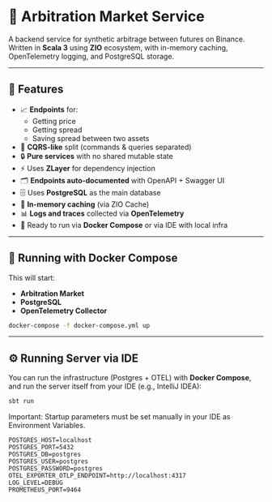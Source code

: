 # 🏦 Arbitration Market Service

A backend service for synthetic arbitrage between futures on Binance.  
Written in **Scala 3** using **ZIO** ecosystem, with in-memory caching, OpenTelemetry logging, and PostgreSQL storage.

---

## 🚀 Features

- 📈 **Endpoints** for:
    - Getting price
    - Getting spread
    - Saving spread between two assets
- 🔀 **CQRS-like** split (commands & queries separated)
- 🔒 **Pure services** with no shared mutable state
- ⚡️ Uses **ZLayer** for dependency injection
- 🗂️ **Endpoints auto-documented** with OpenAPI + Swagger UI
- 🗄️ Uses **PostgreSQL** as the main database
- 🚀 **In-memory caching** (via ZIO Cache)
- 📊 **Logs and traces** collected via **OpenTelemetry**
- 🐳 Ready to run via **Docker Compose** or via IDE with local infra

---

## 🐳 Running with Docker Compose

This will start:

- **Arbitration Market**
- **PostgreSQL**
- **OpenTelemetry Collector**

```bash
docker-compose -f docker-compose.yml up
```

---

## ⚙️ Running Server via IDE

You can run the infrastructure (Postgres + OTEL) with **Docker Compose**,  
and run the server itself from your IDE (e.g., IntelliJ IDEA):

```bash
sbt run
```
Important: Startup parameters must be set manually in your IDE as Environment Variables.

```
POSTGRES_HOST=localhost
POSTGRES_PORT=5432
POSTGRES_DB=postgres
POSTGRES_USER=postgres
POSTGRES_PASSWORD=postgres
OTEL_EXPORTER_OTLP_ENDPOINT=http://localhost:4317
LOG_LEVEL=DEBUG
PROMETHEUS_PORT=9464
```